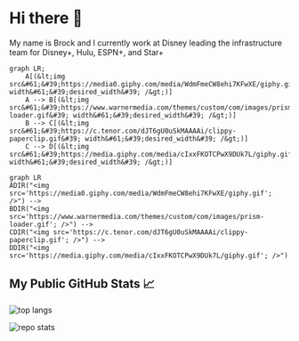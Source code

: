 # Hi there 👋

My name is Brock and I currently work at Disney leading the infrastructure team for Disney+, Hulu, ESPN+, and Star+

```mermaid
graph LR;
    A[(&lt;img src&#61;&#39;https://media0.giphy.com/media/WdmFmeCW8ehi7KFwXE/giphy.gif&#39; width&#61;&#39;desired_width&#39; /&gt;)]
    A --> B[(&lt;img src&#61;&#39;https://www.warnermedia.com/themes/custom/com/images/prism-loader.gif&#39; width&#61;&#39;desired_width&#39; /&gt;)]
    B --> C[(&lt;img src&#61;&#39;https://c.tenor.com/dJT6gU0uSkMAAAAi/clippy-paperclip.gif&#39; width&#61;&#39;desired_width&#39; /&gt;)]
    C --> D[(&lt;img src&#61;&#39;https://media.giphy.com/media/cIxxFKOTCPwX9DUk7L/giphy.gif&#39&#39; width&#61;&#39;desired_width&#39; /&gt;)]
```

```mermaid
graph LR
ADIR("<img src='https://media0.giphy.com/media/WdmFmeCW8ehi7KFwXE/giphy.gif'; />") -->
BDIR("<img src='https://www.warnermedia.com/themes/custom/com/images/prism-loader.gif'; />") -->
CDIR("<img src='https://c.tenor.com/dJT6gU0uSkMAAAAi/clippy-paperclip.gif'; />") -->
DDIR("<img src='https://media.giphy.com/media/cIxxFKOTCPwX9DUk7L/giphy.gif'; />")

```

## My Public GitHub Stats 📈

![top langs](https://github-readme-stats.vercel.app/api/top-langs/?username=brockneedscoffee&langs_count=5)

![repo stats](https://github-readme-stats.vercel.app/api?username=brockneedscoffee&show_icons=true&line_height=27)

<!-- Here are some ideas to get you started:

- 🔭 I’m currently working on ...
- 🌱 I’m currently learning ...
- 👯 I’m looking to collaborate on ...
- 🤔 I’m looking for help with ...
- 💬 Ask me about ...
- 📫 How to reach me: ...
- 😄 Pronouns: ...
- ⚡ Fun fact: ...
-->
